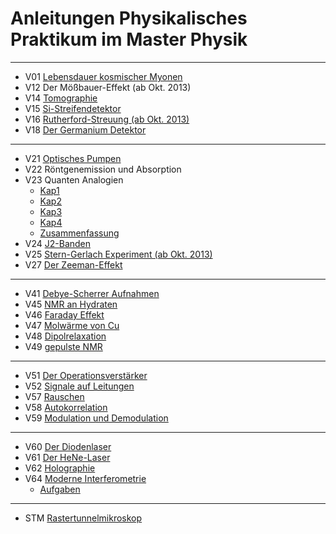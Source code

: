 # Anleitungen Physikalisches Praktikum im Master Physik
---
- V01  [Lebensdauer kosmischer Myonen](http://129.217.224.2/HOMEPAGE/PHYSIKER/MASTER/SKRIPT/V01.pdf)
- V12 Der Mößbauer-Effekt (ab Okt. 2013)
- V14  [Tomographie](http://129.217.224.2/HOMEPAGE/PHYSIKER/MASTER/SKRIPT/MTomographie.pdf)
- V15  [Si-Streifendetektor](http://129.217.224.2/HOMEPAGE/PHYSIKER/MASTER/SKRIPT/SiStreifen.pdf)
- V16  [Rutherford-Streuung (ab Okt. 2013)](http://129.217.224.2/HOMEPAGE/PHYSIKER/MASTER/SKRIPT/Rutherford.pdf)
- V18  [Der Germanium Detektor](http://129.217.224.2/HOMEPAGE/PHYSIKER/MASTER/SKRIPT/V18.pdf)
---
- V21  [Optisches Pumpen](http://129.217.224.2/HOMEPAGE/PHYSIKER/MASTER/SKRIPT/V21n_TeachSpin_new.pdf)
- V22 Röntgenemission und Absorption
- V23 Quanten Analogien
    -  [Kap1](http://129.217.224.2/HOMEPAGE/PHYSIKER/MASTER/SKRIPT/QAStudent1.pdf)
    -  [Kap2](http://129.217.224.2/HOMEPAGE/PHYSIKER/MASTER/SKRIPT/QAStudent2.pdf)
    -  [Kap3](http://129.217.224.2/HOMEPAGE/PHYSIKER/MASTER/SKRIPT/QAStudent3.pdf)
    -  [Kap4](http://129.217.224.2/HOMEPAGE/PHYSIKER/MASTER/SKRIPT/QAStudent4.pdf)
    -  [Zusammenfassung](http://129.217.224.2/HOMEPAGE/PHYSIKER/MASTER/SKRIPT/V23summaryPC.pdf)
- V24  [J2-Banden](http://129.217.224.2/HOMEPAGE/PHYSIKER/MASTER/SKRIPT/BJ2-Banden.pdf)
- V25  [Stern-Gerlach Experiment (ab Okt. 2013)](http://129.217.224.2/HOMEPAGE/PHYSIKER/MASTER/SKRIPT/SternGerlach.pdf)
- V27  [Der Zeeman-Effekt](http://129.217.224.2/HOMEPAGE/PHYSIKER/MASTER/SKRIPT/V27.pdf)
---
- V41  [Debye-Scherrer Aufnahmen](http://129.217.224.2/HOMEPAGE/PHYSIKER/MASTER/SKRIPT/V41.pdf)
- V45  [NMR an Hydraten](http://129.217.224.2/HOMEPAGE/PHYSIKER/MASTER/SKRIPT/V45.pdf)
- V46  [Faraday Effekt](http://129.217.224.2/HOMEPAGE/PHYSIKER/MASTER/SKRIPT/V46.pdf)
- V47  [Molwärme von Cu](http://129.217.224.2/HOMEPAGE/PHYSIKER/MASTER/SKRIPT/V47.pdf)
- V48  [Dipolrelaxation](http://129.217.224.2/HOMEPAGE/PHYSIKER/MASTER/SKRIPT/V48.pdf)
- V49  [gepulste NMR](http://129.217.224.2/HOMEPAGE/PHYSIKER/MASTER/SKRIPT/V49.pdf)
---
- V51  [Der Operationsverstärker](http://129.217.224.2/HOMEPAGE/PHYSIKER/MASTER/SKRIPT/V51.pdf)
- V52  [Signale auf Leitungen](http://129.217.224.2/HOMEPAGE/PHYSIKER/MASTER/SKRIPT/Signale_E2.pdf)
- V57  [Rauschen](http://129.217.224.2/HOMEPAGE/PHYSIKER/MASTER/SKRIPT/V57.pdf)
- V58  [Autokorrelation](http://129.217.224.2/HOMEPAGE/PHYSIKER/MASTER/SKRIPT/V58.pdf)
- V59  [Modulation und Demodulation](http://129.217.224.2/HOMEPAGE/PHYSIKER/MASTER/SKRIPT/V59.pdf)
---
- V60  [Der Diodenlaser](http://129.217.224.2/HOMEPAGE/PHYSIKER/MASTER/SKRIPT/Diodenl.pdf)
- V61  [Der HeNe-Laser](http://129.217.224.2/HOMEPAGE/PHYSIKER/MASTER/SKRIPT/V61.pdf)
- V62  [Holographie](http://129.217.224.2/HOMEPAGE/PHYSIKER/MASTER/SKRIPT/V62.pdf)
- V64  [Moderne Interferometrie](http://129.217.224.2/HOMEPAGE/PHYSIKER/MASTER/SKRIPT/Interferometrie.pdf)
    -  [Aufgaben](http://129.217.224.2/HOMEPAGE/PHYSIKER/MASTER/SKRIPT/V64Aufgaben.pdf)
---
- STM  [Rastertunnelmikroskop](http://129.217.224.2/HOMEPAGE/PHYSIKER/MASTER/SKRIPT/STMAnleitung.pdf)
